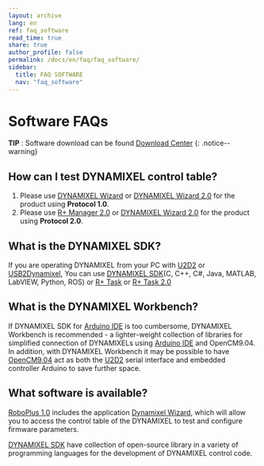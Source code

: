 ```yaml
---
layout: archive
lang: en
ref: faq_software
read_time: true
share: true
author_profile: false
permalink: /docs/en/faq/faq_software/
sidebar:
  title: FAQ SOFTWARE
  nav: "faq_software"
---
```


# Software FAQs

**TIP** : Software download can be found [Download Center](http://www.robotis.us/software/)
{: .notice--warning}

## How can I test DYNAMIXEL control table?
1. Please use [DYNAMIXEL Wizard] or [DYNAMIXEL Wizard 2.0] for the product using **Protocol 1.0**.
2. Please use [R+ Manager 2.0] or [DYNAMIXEL Wizard 2.0] for the product using **Protocol 2.0**.


## What is the DYNAMIXEL SDK?
 If you are operating DYNAMIXEL from your PC with [U2D2] or [USB2Dynamixel], You can use [DYNAMIXEL SDK](/docs/en/software/dynamixel/dynamixel_sdk/overview/)(C, C++, C#, Java, MATLAB, LabVIEW, Python, ROS) or [R+ Task] or [R+ Task 2.0]  


## What is the DYNAMIXEL Workbench?

 If DYNAMIXEL SDK for [Arduino IDE] is too cumbersome, DYNAMIXEL Workbench is recommended - a lighter-weight collection of libraries for simplified connection of DYNAMIXELs using [Arduino IDE] and OpenCM9.04. In addition, with DYNAMIXEL Workbench it may be possible to have [OpenCM9.04] act as both the [U2D2] serial interface and embedded controller Arduino to save further space.


## What software is available?

[RoboPlus 1.0](http://www.robotis.us/roboplus1/) includes the application [Dynamixel Wizard], which will allow you to access the control table of the DYNAMIXEL to test and configure firmware parameters. <br>


[DYNAMIXEL SDK] have collection of open-source library in a variety of programming languages for the development of DYNAMIXEL control code.





[USB2Dynamixel]: /docs/en/parts/interface/usb2dynamixel/
[DYNAMIXEL Wizard]: /docs/en/software/rplus1/dynamixel_wizard/
[DYNAMIXEL Wizard 2.0]: /docs/en/software/dynamixel/dynamixel_wizard2/
[OpenCM9.04]: /docs/en/parts/controller/opencm904/
[OpenCM 485 EXP]: /docs/en/parts/controller/opencm485exp/
[R+ Manager 2.0]: /docs/en/software/rplus2/manager/
[DYNAMIXEL SDK]: /docs/en/software/dynamixel/dynamixel_sdk/overview/
[R+ Task]: /docs/en/software/rplus1/task/getting_started/
[R+ Task 2.0]: /docs/en/software/rplus2/task/
[DYNAMIXEL Workbench]: /docs/en/software/dynamixel/dynamixel_workbench/
[Firmware Recovery]: /docs/en/software/dynamixel/dynamixel_wizard2/#firmware-recovery
[U2D2]: /docs/en/parts/interface/u2d2/
[Arduino IDE]: /docs/en/software/arduino_ide/
